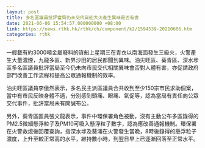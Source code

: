 ```yaml
---
layout: post
title: 多名區議員批評當局仍未交代貨船大火產生異味是否有害
date: 2021-06-06 15:54:57.000000000 +08:00
link: https://news.rthk.hk/rthk/ch/component/k2/1594539-20210606.htm
categories: rthk
---
```


一艘載有約3000噸金屬廢料的貨船上星期三在青衣以南海面發生三級火，火警產生大量濃煙，九龍多區、新界沙田的居民都聞到異味。油尖旺區、葵青區、深水埗區多名區議員批評當局至今仍未向市民交代相關異味會否對人體有害，亦促請政府部門改善工作流程和提高公眾通報機制的效率。

油尖旺區議員李傲然表示，多名民主派區議員合共收到至少150宗市民求助個案，當中有市民反映身體不適，分別感到頭痛、眼痛、氣促等，認為當局有責任向公眾交代事件，批評當局未有開誠布公。

另外，葵青區區員張文龍表示，事件中環保署角色被動，沒有主動公布多區錄得的PM2.5微細懸浮粒子及PM10可吸入懸浮粒子數字，認為應改善通報機制。環保署在火警救熄後回覆查詢，指深水埗及葵涌在火警發生當晚，8時後錄得的懸浮粒子濃度，上升至較正常高的水平，維持數小時，到翌日早上已逐漸回落至正常水平。
